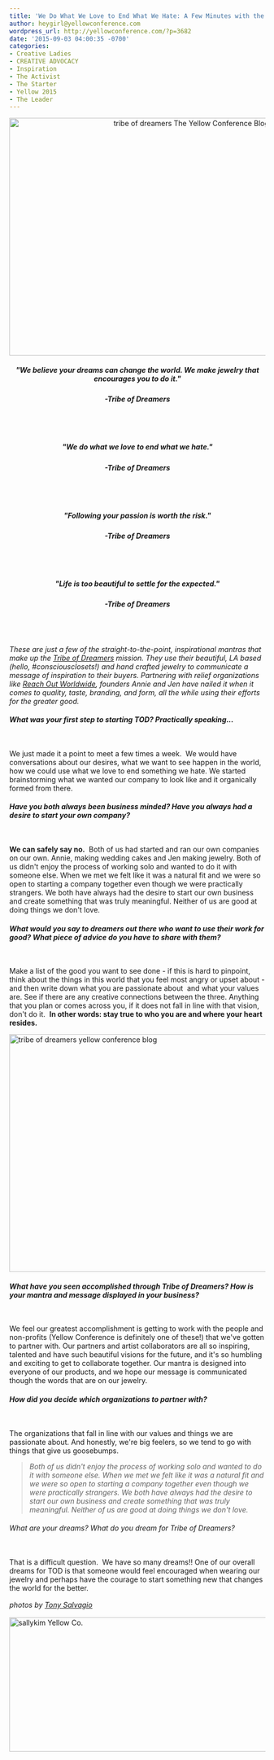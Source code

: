 ```yaml
---
title: 'We Do What We Love to End What We Hate: A Few Minutes with the Tribe of Dreamers'
author: heygirl@yellowconference.com
wordpress_url: http://yellowconference.com/?p=3682
date: '2015-09-03 04:00:35 -0700'
categories:
- Creative Ladies
- CREATIVE ADVOCACY
- Inspiration
- The Activist
- The Starter
- Yellow 2015
- The Leader
---
```

<p style="text-align: center;"><a href="http://yellowconference.com/wp-content/uploads/2015/08/Annie-and-Jen-2.jpg"><img class="aligncenter size-full wp-image-3677" src="http://yellowconference.com/wp-content/uploads/2015/08/Annie-and-Jen-2.jpg" alt="tribe of dreamers The Yellow Conference Blog" width="700" height="467" /></a></p></p>
<h5 style="text-align: center;">"We believe your dreams can change the world. We make jewelry that encourages you to do it."</h5></p>
<h5 style="text-align: center;">-Tribe of Dreamers</h5><br />
&nbsp;</p>
<h5 style="text-align: center;">"We do what we love to end what we hate."</h5></p>
<h5 style="text-align: center;">-Tribe of Dreamers</h5></p>
<h5 style="text-align: center;"></h5><br />
&nbsp;</p>
<h5 style="text-align: center;">"Following your passion is worth the risk."</h5></p>
<h5 style="text-align: center;">-Tribe of Dreamers</h5><br />
&nbsp;</p>
<h5 style="text-align: center;">"Life is too beautiful to settle for the expected."</h5></p>
<h5 style="text-align: center;">-Tribe of Dreamers</h5><br />
&nbsp;</p>
<p><em>These are just a few of the straight-to-the-point, inspirational mantras that make up the&nbsp;<a href="http://www.tribeofdreamers.co/0jzdkwvg6pwgozqhjjb2mmdr5evnsp" target="_blank">Tribe of Dreamers</a>&nbsp;mission. They use their beautiful, LA based (hello, #consciousclosets!) and hand crafted jewelry to communicate a message of inspiration to their buyers. Partnering with relief organizations like <a href="http://www.tribeofdreamers.co/reach-out-worldwide/" target="_blank">Reach Out Worldwide</a>, founders Annie and Jen have nailed it when it comes to quality, taste, branding, and form, all the while using their efforts for the greater good.&nbsp;</em></p>
<h6><strong>What was your first step to starting TOD? Practically speaking...</strong></h6><br />
We just made it a point to meet a few times a week. &nbsp;We would have conversations about our desires, what we want to see happen in the world, how we could use what we love to end something we hate. We started brainstorming what we wanted our company to look like and it organically formed from there.</p>
<h6><strong>Have you both always been business minded? Have you always had a desire to start your own company?&nbsp;</strong></h6><br />
<strong>We can safely say no.</strong> &nbsp;Both of us had started and ran our own companies on our own. Annie, making wedding cakes and Jen making jewelry. Both of us didn't enjoy the process of working solo and wanted to do it with someone else. When we met we felt like it was a natural fit and we were so open to starting a company together even though we were practically strangers. We both have always had the desire to start our own business and create something that was truly meaningful. Neither of us are good at doing things we don't love.</p>
<h6><strong>What would you say to dreamers out there who want to use their work for good? What piece of advice do you have to share with them?&nbsp;</strong></h6><br />
Make a list of the good you want to see done - if this is hard to pinpoint, think about the things in this world that you feel most angry or upset about - and then write down what you are passionate about &nbsp;and what your values are. See if there are any creative connections between the three. Anything that you plan or comes across you, if it does not fall in line with that vision, don't do it. &nbsp;<strong>In other words: stay true to who you are and where your heart resides.&nbsp;</strong></p>
<p><a href="http://yellowconference.com/wp-content/uploads/2015/08/Annie-and-Jen-1.jpg"><img class="aligncenter size-full wp-image-3676" src="http://yellowconference.com/wp-content/uploads/2015/08/Annie-and-Jen-1.jpg" alt="tribe of dreamers yellow conference blog" width="700" height="467" /></a></p>
<h6><strong>What have you seen accomplished through Tribe of Dreamers? How is your mantra and message displayed in your business?&nbsp;</strong></h6><br />
We feel our greatest accomplishment is getting to work with the people and non-profits (Yellow Conference is definitely one of these!) that we've gotten to partner with. Our partners and artist collaborators are all so inspiring, talented and have such beautiful visions for the future, and it's so humbling and exciting to get to collaborate together. Our mantra is designed into everyone of our products, and we hope our message is communicated though the words that are on our jewelry.</p>
<h6><strong>How did you decide which organizations to partner with?&nbsp;</strong></h6><br />
The organizations that fall in line with our values and things we are passionate about. And honestly, we're big feelers, so we tend to go with things that give us goosebumps.</p>
<blockquote><p><em>Both of us didn't enjoy the process of working solo and wanted to do it with someone else. When we met we felt like it was a natural fit and we were so open to starting a company together even though we were practically strangers. We both have always had the desire to start our own business and create something that was truly meaningful. Neither of us are good at doing things we don't love.</em></blockquote></p>
<h6>What are your dreams? What do you dream for Tribe of Dreamers?</h6><br />
That is a difficult question. &nbsp;We have so many dreams!! One of our overall dreams for TOD is that someone would feel encouraged when wearing our jewelry and perhaps have the courage to start something new that changes the world for the better.&nbsp;<strong>&nbsp;</strong></p>
<p><em style="line-height: 1.5;">photos by <a href="https://instagram.com/mycitystreets/" target="_blank">Tony Salvagio</a></em></p>
<p><a href="http://lettersfromamister.tumblr.com/" target="_blank"><img class="aligncenter size-full wp-image-3273" src="http://yellowconference.com/wp-content/uploads/2015/07/sallykim.jpg" alt="sallykim Yellow Co." width="700" height="264" /></a></p>
